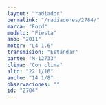 ```yaml
---
layout: "radiador"
permalink: "/radiadores/2784/"
marca: "Ford"
modelo: "Fiesta"
ano: "2011"
motor: "L4 1.6"
transmision: "Estándar"
parte: "M-12733"
clima: "Con clima"
alto: "22 1/16"
ancho: "14 1/8"
observaciones: ""
id: "2784"
---
```



